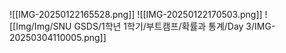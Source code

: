 ![[IMG-20250122165528.png]]
![[IMG-20250122170503.png]]
![[Img/Img/SNU GSDS/1학년 1학기/부트캠프/확률과 통계/Day 3/IMG-20250304110005.png]]